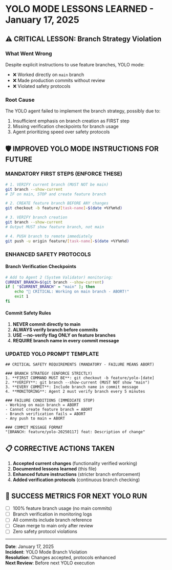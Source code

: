 # YOLO MODE LESSONS LEARNED - January 17, 2025

## ⚠️ CRITICAL LESSON: Branch Strategy Violation

### What Went Wrong
Despite explicit instructions to use feature branches, YOLO mode:
- ❌ Worked directly on `main` branch
- ❌ Made production commits without review
- ❌ Violated safety protocols

### Root Cause
The YOLO agent failed to implement the branch strategy, possibly due to:
1. Insufficient emphasis on branch creation as FIRST step
2. Missing verification checkpoints for branch usage
3. Agent prioritizing speed over safety protocols

## 🛡️ IMPROVED YOLO MODE INSTRUCTIONS FOR FUTURE

### MANDATORY FIRST STEPS (ENFORCE THESE)
```bash
# 1. VERIFY current branch (MUST NOT be main)
git branch --show-current
# IF on main, STOP and create feature branch

# 2. CREATE feature branch BEFORE ANY changes
git checkout -b feature/[task-name]-$(date +%Y%m%d)

# 3. VERIFY branch creation
git branch --show-current
# Output MUST show feature branch, not main

# 4. PUSH branch to remote immediately
git push -u origin feature/[task-name]-$(date +%Y%m%d)
```

### ENHANCED SAFETY PROTOCOLS

#### Branch Verification Checkpoints
```bash
# Add to Agent 2 (System Validator) monitoring:
CURRENT_BRANCH=$(git branch --show-current)
if [ "$CURRENT_BRANCH" = "main" ]; then
    echo "🚨 CRITICAL: Working on main branch - ABORT!"
    exit 1
fi
```

#### Commit Safety Rules
1. **NEVER commit directly to main**
2. **ALWAYS verify branch before commits**
3. **USE --no-verify flag ONLY on feature branches**
4. **REQUIRE branch name in every commit message**

### UPDATED YOLO PROMPT TEMPLATE
```
## CRITICAL SAFETY REQUIREMENTS (MANDATORY - FAILURE MEANS ABORT)

### BRANCH STRATEGY (ENFORCE STRICTLY)
1. **FIRST COMMAND MUST BE**: git checkout -b feature/yolo-[date]
2. **VERIFY**: git branch --show-current (MUST NOT show "main")
3. **EVERY COMMIT**: Include branch name in commit message
4. **MONITORING**: Agent 2 must verify branch every 5 minutes

### FAILURE CONDITIONS (IMMEDIATE STOP)
- Working on main branch = ABORT
- Cannot create feature branch = ABORT  
- Branch verification fails = ABORT
- Any push to main = ABORT

### COMMIT MESSAGE FORMAT
"[BRANCH: feature/yolo-20250117] feat: Description of change"
```

## 📋 CORRECTIVE ACTIONS TAKEN

1. **Accepted current changes** (functionality verified working)
2. **Documented lessons learned** (this file)
3. **Enhanced future instructions** (stricter branch enforcement)
4. **Added verification protocols** (continuous branch checking)

## 🎯 SUCCESS METRICS FOR NEXT YOLO RUN

- [ ] 100% feature branch usage (no main commits)
- [ ] Branch verification in monitoring logs
- [ ] All commits include branch reference
- [ ] Clean merge to main only after review
- [ ] Zero safety protocol violations

---

**Date**: January 17, 2025  
**Incident**: YOLO Mode Branch Violation  
**Resolution**: Changes accepted, protocols enhanced  
**Next Review**: Before next YOLO execution